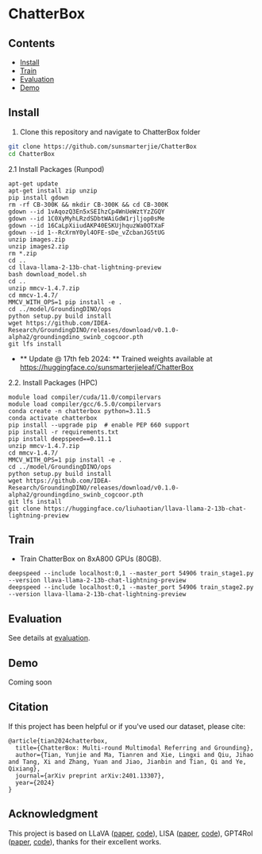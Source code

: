 <h1>ChatterBox </h1>

## Contents

- [Install](#install)
- [Train](#train)
- [Evaluation](#evaluation)
- [Demo](#demo)

## Install

1. Clone this repository and navigate to ChatterBox folder

```bash
git clone https://github.com/sunsmarterjie/ChatterBox
cd ChatterBox
```

2.1 Install Packages (Runpod)
```Shell
apt-get update
apt-get install zip unzip
pip install gdown
rm -rf CB-300K && mkdir CB-300K && cd CB-300K
gdown --id 1vAqozQ3En5xSEIhzCp4WnUeWztYzZGQY
gdown --id 1C0XyMyhLRzdSDbtWAiGdW1rjljop0sMe
gdown --id 16CaLpXiiudAKP40ESKUjhquzWa0OTXaF
gdown --id 1--RcXrmY0yl4OFE-sDe_vZcbanJG5tUG
unzip images.zip
unzip images2.zip
rm *.zip
cd ..
cd llava-llama-2-13b-chat-lightning-preview
bash download_model.sh
cd ..
unzip mmcv-1.4.7.zip
cd mmcv-1.4.7/
MMCV_WITH_OPS=1 pip install -e .
cd ../model/GroundingDINO/ops
python setup.py build install
wget https://github.com/IDEA-Research/GroundingDINO/releases/download/v0.1.0-alpha2/groundingdino_swinb_cogcoor.pth
git lfs install
```

* ** Update @ 17th feb 2024: ** Trained weights available at https://huggingface.co/sunsmarterjieleaf/ChatterBox

2.2. Install Packages (HPC)

```Shell
module load compiler/cuda/11.0/compilervars
module load compiler/gcc/6.5.0/compilervars
conda create -n chatterbox python=3.11.5 
conda activate chatterbox
pip install --upgrade pip  # enable PEP 660 support
pip install -r requirements.txt
pip install deepspeed==0.11.1
unzip mmcv-1.4.7.zip
cd mmcv-1.4.7/
MMCV_WITH_OPS=1 pip install -e .
cd ../model/GroundingDINO/ops
python setup.py build install
wget https://github.com/IDEA-Research/GroundingDINO/releases/download/v0.1.0-alpha2/groundingdino_swinb_cogcoor.pth
git lfs install
git clone https://huggingface.co/liuhaotian/llava-llama-2-13b-chat-lightning-preview
```


## Train

* Train ChatterBox on 8xA800 GPUs (80GB).

<!-- ```
python startup_stage1.py  # stage1
python startup_stage2.py  # stage2
``` -->
```Shell
deepspeed --include localhost:0,1 --master_port 54906 train_stage1.py --version llava-llama-2-13b-chat-lightning-preview
deepspeed --include localhost:0,1 --master_port 54906 train_stage2.py --version llava-llama-2-13b-chat-lightning-preview
```



## Evaluation

See details at [evaluation](evaluation/readme.md).


## Demo

Coming soon


## Citation

If this project has been helpful or if you've used our dataset, please cite:
```
@article{tian2024chatterbox,
  title={ChatterBox: Multi-round Multimodal Referring and Grounding},
  author={Tian, Yunjie and Ma, Tianren and Xie, Lingxi and Qiu, Jihao and Tang, Xi and Zhang, Yuan and Jiao, Jianbin and Tian, Qi and Ye, Qixiang},
  journal={arXiv preprint arXiv:2401.13307},
  year={2024}
}
```

## Acknowledgment

This project is based on LLaVA ([paper](https://arxiv.org/abs/2304.08485), [code](https://github.com/haotian-liu/LLaVA)), LISA ([paper](https://arxiv.org/abs/2308.00692), [code](https://github.com/dvlab-research/LISA)), GPT4RoI ([paper](https://arxiv.org/abs/2307.03601), [code](https://github.com/jshilong/GPT4RoI)), thanks for their excellent works.
